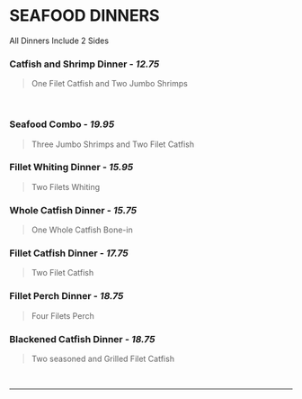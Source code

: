 # SEAFOOD DINNERS
<Banner>All Dinners Include 2 Sides</Banner>

### Catfish and Shrimp Dinner - *12.75*
> One Filet Catfish and Two Jumbo Shrimps
<br>

### Seafood Combo - *19.95*
> Three Jumbo Shrimps and Two Filet Catfish
### Fillet Whiting Dinner - *15.95*
> Two Filets Whiting
### Whole Catfish Dinner - *15.75*
> One Whole Catfish Bone-in
### Fillet Catfish Dinner - *17.75*
> Two Filet Catfish
### Fillet Perch Dinner - *18.75*
> Four Filets Perch
### Blackened Catfish Dinner - *18.75*
> Two seasoned and Grilled Filet Catfish

<br>
<hr>
<Available/>
<Disclaimer/>
